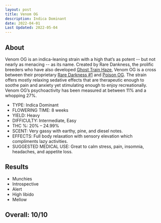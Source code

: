 ```yaml
---
layout: post
title: Venom OG
description: Indica Dominant
date: 2022-04-01
Last Updated: 2022-05-04
---
```

## About

Venom OG is an indica-leaning strain with a high that’s as potent -- but not nearly as menacing -- as its name. Created by Rare Dankness, the prolific breeders who have also developed [Ghost Train Haze](https://www.wikileaf.com/strain/ghost-train-haze/), Venom OG is a cross between their proprietary [Rare Darkness #1](https://www.wikileaf.com/strain/rare-darkness/) and [Poison OG](https://www.wikileaf.com/strain/og-poison/). The strain offers mostly relaxing sedative effects that are therapeutic enough to soothe pain and anxiety yet stimulating enough to enjoy recreationally. Venom OG’s psychoactivity has been measured at between 11% and a whopping 27%.

* TYPE: Indica Dominant
* FLOWERING TIME: 8 weeks
* YIELD: Heavy
* DIFFICULTY: Intermediate, Easy
* THC %: 20% – 24.99%
* SCENT: Very gassy with earthy, pine, and diesel notes.
* EFFECTS: Full body relaxation with sensory elevation which compliments lazy activities.
* SUGGESTED MEDICAL USE: Great to calm stress, pain, insomnia, headaches, and appetite loss.

## Results

* Munchies
* Introspective
* Alert
* High libido
* Mellow

## Overall: 10/10